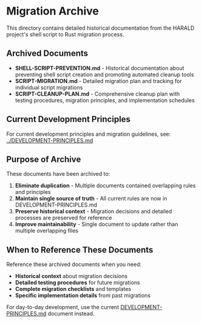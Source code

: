 # Migration Archive

This directory contains detailed historical documentation from the HARALD
project's shell script to Rust migration process.

## Archived Documents

- **SHELL-SCRIPT-PREVENTION.md** - Historical documentation about preventing
  shell script creation and promoting automated cleanup tools
- **SCRIPT-MIGRATION.md** - Detailed migration plan and tracking for individual
  script migrations
- **SCRIPT-CLEANUP-PLAN.md** - Comprehensive cleanup plan with testing
  procedures, migration principles, and implementation schedules

## Current Development Principles

For current development principles and migration guidelines, see:
[../DEVELOPMENT-PRINCIPLES.md](../DEVELOPMENT-PRINCIPLES.md)

## Purpose of Archive

These documents have been archived to:

1. **Eliminate duplication** - Multiple documents contained overlapping rules
   and principles
2. **Maintain single source of truth** - All current rules are now in
   DEVELOPMENT-PRINCIPLES.md
3. **Preserve historical context** - Migration decisions and detailed processes
   are preserved for reference
4. **Improve maintainability** - Single document to update rather than multiple
   overlapping files

## When to Reference These Documents

Reference these archived documents when you need:

- **Historical context** about migration decisions
- **Detailed testing procedures** for future migrations
- **Complete migration checklists** and templates
- **Specific implementation details** from past migrations

For day-to-day development, use the current
[DEVELOPMENT-PRINCIPLES.md](../DEVELOPMENT-PRINCIPLES.md) document instead.
